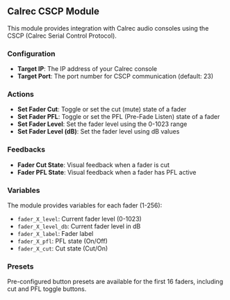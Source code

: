 ## Calrec CSCP Module

This module provides integration with Calrec audio consoles using the CSCP (Calrec Serial Control Protocol).

### Configuration

- **Target IP**: The IP address of your Calrec console
- **Target Port**: The port number for CSCP communication (default: 23)

### Actions

- **Set Fader Cut**: Toggle or set the cut (mute) state of a fader
- **Set Fader PFL**: Toggle or set the PFL (Pre-Fade Listen) state of a fader
- **Set Fader Level**: Set the fader level using the 0-1023 range
- **Set Fader Level (dB)**: Set the fader level using dB values

### Feedbacks

- **Fader Cut State**: Visual feedback when a fader is cut
- **Fader PFL State**: Visual feedback when a fader has PFL active

### Variables

The module provides variables for each fader (1-256):

- `fader_X_level`: Current fader level (0-1023)
- `fader_X_level_db`: Current fader level in dB
- `fader_X_label`: Fader label
- `fader_X_pfl`: PFL state (On/Off)
- `fader_X_cut`: Cut state (Cut/On)

### Presets

Pre-configured button presets are available for the first 16 faders, including cut and PFL toggle buttons.
